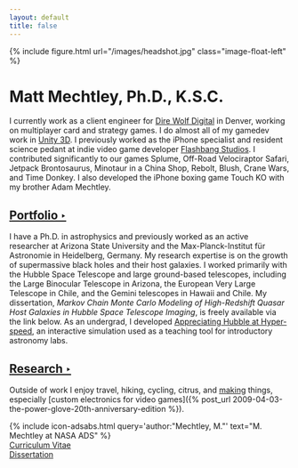 ```yaml
---
layout: default
title: false
---
```


{% include figure.html url="/images/headshot.jpg" class="image-float-left" %}

# Matt Mechtley, Ph.D., K.S.C.

I currently work as a client engineer for [Dire Wolf Digital](http://www.direwolfdigital.com/) in Denver, working on multiplayer card and strategy games. I do almost all of my gamedev work in [Unity 3D](httos://unity3d.com). I previously worked as the iPhone specialist and resident science pedant at indie video game developer [Flashbang Studios](http://blurst.com/). I contributed significantly to our games Splume, Off-Road Velociraptor Safari, Jetpack Brontosaurus, Minotaur in a China Shop, Rebolt, Blush, Crane Wars, and Time Donkey. I also developed the iPhone boxing game Touch KO with my brother Adam Mechtley.

## [Portfolio ‣]({{site.baseurl}}/portfolio)

I have a Ph.D. in astrophysics and previously worked as an active researcher at Arizona State University and the Max-Planck-Institut für Astronomie in Heidelberg, Germany. My research expertise is on the growth of supermassive black holes and their host galaxies. I worked primarily with the Hubble Space Telescope and large ground-based telescopes, including the Large Binocular Telescope in Arizona, the European Very Large Telescope in Chile, and the Gemini telescopes in Hawaii and Chile. My dissertation, _Markov Chain Monte Carlo Modeling of High-Redshift Quasar Host Galaxies in Hubble Space Telescope Imaging_, is freely available via the link below. As an undergrad, I developed [Appreciating Hubble at Hyper-speed]({{site.baseurl}}/ahah/), an interactive simulation used as a teaching tool for introductory astronomy labs.

## [Research ‣]({{site.baseurl}}/research)

Outside of work I enjoy travel, hiking, cycling, citrus, and [making](http://makezine.com/) things, especially [custom electronics for video games]({% post_url 2009-04-03-the-power-glove-20th-anniversary-edition %}).

{% include icon-adsabs.html query='author:"Mechtley, M."' text="M. Mechtley at NASA ADS" %}  
[Curriculum Vitae]({{site.baseurl}}/papers/mmechtleycv.pdf)  
[Dissertation](http://hdl.handle.net/2286/R.A.126037)
